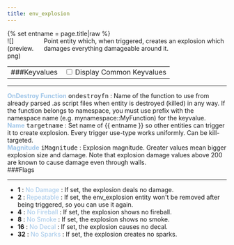 ```yaml
---
title: env_explosion
---
```

<div>{% set entname = page.title|raw %}</div>
<div class="container previewimg">
<div class="columns">
<div class="imagepadding column col-auto" markdown="1">![](preview.png)</div>
<div class="column entityentry" markdown="1">Point entity which, when triggered, creates an explosion which damages everything damageable around it.</div>
</div>
</div>
<div>
<table class="titletable">
<tbody>
<tr>
<td markdown="1">###Keyvalues</td>
<td class="titletablecheck" id="checkboxandlabel"><input type="checkbox" id="displaycommon"><label for="displaycommon"> Display Common Keyvalues</label></input></td>
</tr>
</tbody>
</table>
<hr>
<div class="entityentry commonkeys-checkbox" markdown="1">
<span style="color:#9fc5e8;"><b>OnDestroy Function</b></span> <kbd  class="tooltip" data-tooltip="string">ondestroyfn</kbd> :
Name of the function to use from already parsed .as script files when entity is destroyed (killed) in any way. If the function belongs to namespace, you must use prefix with the namespace name (e.g. mynamespace::MyFunction) for the keyvalue.
</div>
<div class="entityentry commonkeys-checkbox" markdown="1">
<span style="color:#9fc5e8;"><b>Name</b></span> <kbd  class="tooltip" data-tooltip="target_source">targetname</kbd> :
Set name of {{ entname }} so other entities can trigger it to create explosion. Every trigger use-type works uniformly. Can be kill-targeted.
</div>
<div class="entityentry" markdown="1">
<span style="color:#9fc5e8;"><b>Magnitude</b></span> <kbd  class="tooltip" data-tooltip="Integer">iMagnitude</kbd> :
Explosion magnitude. Greater values mean bigger explosion size and damage. Note that explosion damage values above 200 are known to cause damage even through walls.
</div>
</div>
###Flags
<hr>
<div class="entityflags">
<ul>
<li class="imagepadding" markdown="1"><b>1</b> : <span style="color:#9fc5e8;">No Damage</span> : If set, the explosion deals no damage.</li>
<li class="imagepadding" markdown="1"><b>2</b> : <span style="color:#9fc5e8;">Repeatable</span> : If set, the env_explosion entity won't be removed after being triggered, so you can use it again.</li>
<li class="imagepadding" markdown="1"><b>4</b> : <span style="color:#9fc5e8;">No Fireball</span> : If set, the explosion shows no fireball.</li>
<li class="imagepadding" markdown="1"><b>8</b> : <span style="color:#9fc5e8;">No Smoke</span> : If set, the explosion shows no smoke.</li>
<li class="imagepadding" markdown="1"><b>16</b> : <span style="color:#9fc5e8;">No Decal</span> : If set, the explosion causes no decal.</li>
<li class="imagepadding" markdown="1"><b>32</b> : <span style="color:#9fc5e8;">No Sparks</span> : If set, the explosion creates no sparks.</li>
</ul>
</div>
